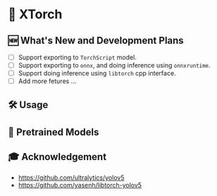 # 🔦 XTorch

## 🆕 What's New and Development Plans

- [ ] Support exporting to `TorchScript` model.
- [ ] Support exporting to `onnx`, and doing inference using `onnxruntime`.
- [ ] Support doing inference using `libtorch` cpp interface.
- [ ] Add more fetures ...

## 🛠 Usage

## 🤗 Pretrained Models

## 🎓 Acknowledgement

- <https://github.com/ultralytics/yolov5>
- <https://github.com/yasenh/libtorch-yolov5>
